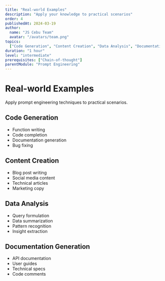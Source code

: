 ```yaml
---
title: "Real-world Examples"
description: "Apply your knowledge to practical scenarios"
order: 4
publishedAt: 2024-03-19
author:
  name: "JS Cebu Team"
  avatar: "/avatars/team.png"
topics:
  ["Code Generation", "Content Creation", "Data Analysis", "Documentation"]
duration: "1 hour"
level: "intermediate"
prerequisites: ["Chain-of-thought"]
parentModule: "Prompt Engineering"
---
```


# Real-world Examples

Apply prompt engineering techniques to practical scenarios.

## Code Generation

- Function writing
- Code completion
- Documentation generation
- Bug fixing

## Content Creation

- Blog post writing
- Social media content
- Technical articles
- Marketing copy

## Data Analysis

- Query formulation
- Data summarization
- Pattern recognition
- Insight extraction

## Documentation Generation

- API documentation
- User guides
- Technical specs
- Code comments
